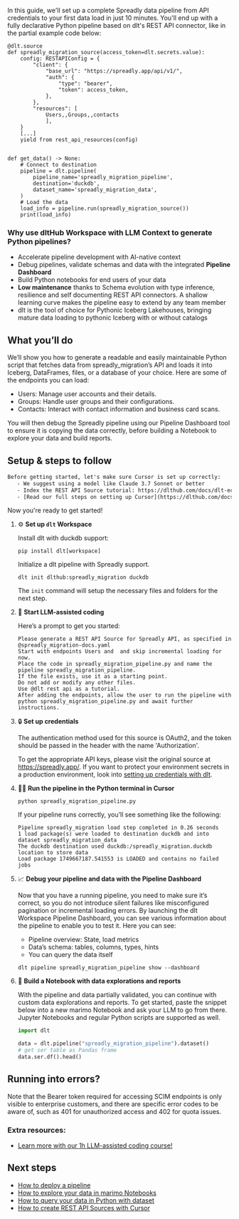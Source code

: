 In this guide, we'll set up a complete Spreadly data pipeline from API credentials to your first data load in just 10 minutes. You'll end up with a fully declarative Python pipeline based on dlt's REST API connector, like in the partial example code below:

```python-outcome
@dlt.source
def spreadly_migration_source(access_token=dlt.secrets.value):
    config: RESTAPIConfig = {
        "client": {
            "base_url": "https://spreadly.app/api/v1/",
            "auth": {
                "type": "bearer",
                "token": access_token,
            },
        },
        "resources": [
            Users,,Groups,,contacts
            ],
    }
    [...]
    yield from rest_api_resources(config)


def get_data() -> None:
    # Connect to destination
    pipeline = dlt.pipeline(
        pipeline_name='spreadly_migration_pipeline',
        destination='duckdb',
        dataset_name='spreadly_migration_data', 
    )
    # Load the data
    load_info = pipeline.run(spreadly_migration_source())
    print(load_info) 
```

### Why use dltHub Workspace with LLM Context to generate Python pipelines?

- Accelerate pipeline development with AI-native context
- Debug pipelines, validate schemas and data with the integrated **Pipeline Dashboard**
- Build Python notebooks for end users of your data
- **Low maintenance** thanks to Schema evolution with type inference, resilience and self documenting REST API connectors. A shallow learning curve makes the pipeline easy to extend by any team member
- dlt is the tool of choice for Pythonic Iceberg Lakehouses, bringing mature data loading to pythonic Iceberg with or without catalogs

## What you’ll do

We’ll show you how to generate a readable and easily maintainable Python script that fetches data from spreadly_migration’s API and loads it into Iceberg, DataFrames, files, or a database of your choice. Here are some of the endpoints you can load:

- Users: Manage user accounts and their details.
- Groups: Handle user groups and their configurations.
- Contacts: Interact with contact information and business card scans.

You will then debug the Spreadly pipeline using our Pipeline Dashboard tool to ensure it is copying the data correctly, before building a Notebook to explore your data and build reports.

## Setup & steps to follow

```default
Before getting started, let's make sure Cursor is set up correctly:
   - We suggest using a model like Claude 3.7 Sonnet or better
   - Index the REST API Source tutorial: https://dlthub.com/docs/dlt-ecosystem/verified-sources/rest_api/ and add it to context as **@dlt rest api**
   - [Read our full steps on setting up Cursor](https://dlthub.com/docs/dlt-ecosystem/llm-tooling/cursor-restapi#23-configuring-cursor-with-documentation)
```

Now you're ready to get started!

1. ⚙️ **Set up `dlt` Workspace**
    
    Install dlt with duckdb support:
    ```shell
    pip install dlt[workspace]
    ```

    Initialize a dlt pipeline with Spreadly support.
    ```shell
    dlt init dlthub:spreadly_migration duckdb
    ```

    The `init` command will setup the necessary files and folders for the next step.
    
2. 🤠 **Start LLM-assisted coding**
    
    Here’s a prompt to get you started:
    
    ```prompt
    Please generate a REST API Source for Spreadly API, as specified in @spreadly_migration-docs.yaml 
    Start with endpoints Users and  and skip incremental loading for now. 
    Place the code in spreadly_migration_pipeline.py and name the pipeline spreadly_migration_pipeline. 
    If the file exists, use it as a starting point. 
    Do not add or modify any other files. 
    Use @dlt rest api as a tutorial. 
    After adding the endpoints, allow the user to run the pipeline with python spreadly_migration_pipeline.py and await further instructions.
    ```

    
3. 🔒 **Set up credentials** 
    
    The authentication method used for this source is OAuth2, and the token should be passed in the header with the name 'Authorization'.
    
    To get the appropriate API keys, please visit the original source at https://spreadly.app/.
    If you want to protect your environment secrets in a production environment, look into [setting up credentials with dlt](https://dlthub.com/docs/walkthroughs/add_credentials).
    
4. 🏃‍♀️ **Run the pipeline in the Python terminal in Cursor**
    
    ```shell
    python spreadly_migration_pipeline.py
    ```
    
    If your pipeline runs correctly, you’ll see something like the following:
    
    ```shell
    Pipeline spreadly_migration load step completed in 0.26 seconds
    1 load package(s) were loaded to destination duckdb and into dataset spreadly_migration_data
    The duckdb destination used duckdb:/spreadly_migration.duckdb location to store data
    Load package 1749667187.541553 is LOADED and contains no failed jobs
    ```
    
5. 📈 **Debug your pipeline and data with the Pipeline Dashboard**

    Now that you have a running pipeline, you need to make sure it’s correct, so you do not introduce silent failures like misconfigured pagination or incremental loading errors. By launching the dlt Workspace Pipeline Dashboard, you can see various information about the pipeline to enable you to test it. Here you can see:
    - Pipeline overview: State, load metrics
    - Data’s schema: tables, columns, types, hints
    - You can query the data itself
    
    ```shell
    dlt pipeline spreadly_migration_pipeline show --dashboard
    ```
    
6. 🐍 **Build a Notebook with data explorations and reports**

    With the pipeline and data partially validated, you can continue with custom data explorations and reports. To get started, paste the snippet below into a new marimo Notebook and ask your LLM to go from there. Jupyter Notebooks and regular Python scripts are supported as well.

    
    ```python
    import dlt

   data = dlt.pipeline("spreadly_migration_pipeline").dataset()
   # get ser table as Pandas frame
   data.ser.df().head()
    ```

## Running into errors?

Note that the Bearer token required for accessing SCIM endpoints is only visible to enterprise customers, and there are specific error codes to be aware of, such as 401 for unauthorized access and 402 for quota issues.

### Extra resources:

- [Learn more with our 1h LLM-assisted coding course!](https://www.youtube.com/watch?v=GGid70rnJuM)

## Next steps

- [How to deploy a pipeline](https://dlthub.com/docs/walkthroughs/deploy-a-pipeline)
- [How to explore your data in marimo Notebooks](https://dlthub.com/docs/general-usage/dataset-access/marimo)
- [How to query your data in Python with dataset](https://dlthub.com/docs/general-usage/dataset-access/dataset)
- [How to create REST API Sources with Cursor](https://dlthub.com/docs/dlt-ecosystem/llm-tooling/cursor-restapi)